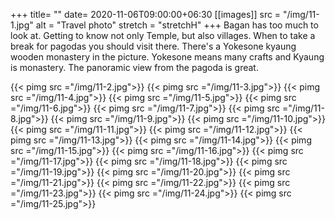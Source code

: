 +++
title= ""
date= 2020-11-06T09:00:00+06:30
[[images]]
  src  = "/img/11-1.jpg"
  alt  = "Travel photo"
  stretch = "stretchH"
+++
Bagan has too much to look at. Getting to know not only Temple, but also villages. When to take a break for pagodas you should visit there. There's a Yokesone kyaung wooden monastery in the picture. Yokesone means many crafts and Kyaung is monastery. The panoramic view from the pagoda is great.
<!--more-->
{{< pimg src ="/img/11-2.jpg">}}
{{< pimg src ="/img/11-3.jpg">}}
{{< pimg src ="/img/11-4.jpg">}}
{{< pimg src ="/img/11-5.jpg">}}
{{< pimg src ="/img/11-6.jpg">}}
{{< pimg src ="/img/11-7.jpg">}}
{{< pimg src ="/img/11-8.jpg">}}
{{< pimg src ="/img/11-9.jpg">}}
{{< pimg src ="/img/11-10.jpg">}}
{{< pimg src ="/img/11-11.jpg">}}
{{< pimg src ="/img/11-12.jpg">}}
{{< pimg src ="/img/11-13.jpg">}}
{{< pimg src ="/img/11-14.jpg">}}
{{< pimg src ="/img/11-15.jpg">}}
{{< pimg src ="/img/11-16.jpg">}}
{{< pimg src ="/img/11-17.jpg">}}
{{< pimg src ="/img/11-18.jpg">}}
{{< pimg src ="/img/11-19.jpg">}}
{{< pimg src ="/img/11-20.jpg">}}
{{< pimg src ="/img/11-21.jpg">}}
{{< pimg src ="/img/11-22.jpg">}}
{{< pimg src ="/img/11-23.jpg">}}
{{< pimg src ="/img/11-24.jpg">}}
{{< pimg src ="/img/11-25.jpg">}}